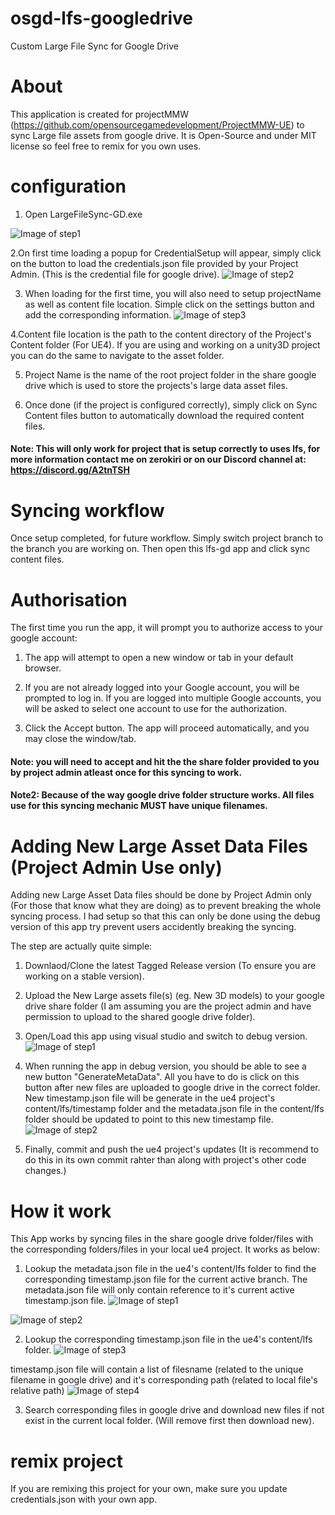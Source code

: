 # osgd-lfs-googledrive
Custom Large File Sync for Google Drive

# About
This application is created for projectMMW (https://github.com/opensourcegamedevelopment/ProjectMMW-UE) to sync Large file assets from google drive. It is Open-Source and under MIT license so feel free to remix for you own uses. 

# configuration
1. Open LargeFileSync-GD.exe

![Image of step1](https://raw.githubusercontent.com/opensourcegamedevelopment/osgd-lfs-googledrive/master/images/step1.PNG)

2.On first time loading a popup for CredentialSetup will appear, simply click on the button to load the credentials.json file provided by your Project Admin. (This is the credential file for google drive).
![Image of step2](https://raw.githubusercontent.com/opensourcegamedevelopment/osgd-lfs-googledrive/master/images/step2.PNG)

3. When loading for the first time, you will also need to setup projectName as well as content file location. Simple click on the settings button and add the corresponding information.
![Image of step3](https://raw.githubusercontent.com/opensourcegamedevelopment/osgd-lfs-googledrive/master/images/step3.PNG)

4.Content file location is the path to the content directory of the Project's Content folder (For UE4). If you are using and working on a unity3D project you can do the same to navigate to the asset folder. 

5. Project Name is the name of the root project folder in the share google drive which is used to store the projects's large data asset files. 

6. Once done (if the project is configured correctly), simply click on Sync Content files button to automatically download the required content files. 

#### Note: This will only work for project that is setup correctly to uses lfs, for more information contact me on zerokiri or on our Discord channel at: https://discord.gg/A2tnTSH

# Syncing workflow
Once setup completed, for future workflow. Simply switch project branch to the branch you are working on. Then open this lfs-gd app and click sync content files.

# Authorisation
The first time you run the app, it will prompt you to authorize access to your google account:

1. The app will attempt to open a new window or tab in your default browser.

2. If you are not already logged into your Google account, you will be prompted to log in. If you are logged into multiple Google accounts, you will be asked to select one account to use for the authorization.

3. Click the Accept button.
The app will proceed automatically, and you may close the window/tab.

#### Note: you will need to accept and hit the the share folder provided to you by project admin atleast once for this syncing to work. 
#### Note2: Because of the way google drive folder structure works. All files use for this syncing mechanic MUST have unique filenames.

# Adding New Large Asset Data Files (Project Admin Use only)
Adding new Large Asset Data files should be done by Project Admin only (For those that know what they are doing) as to prevent breaking the whole syncing process. I had setup so that this can only be done using the debug version of this app try prevent users accidently breaking the syncing.

The step are actually quite simple:

1. Downlaod/Clone the latest Tagged Release version (To ensure you are working on a stable version).
2. Upload the New Large assets file(s) (eg. New 3D models) to your google drive share folder (I am assuming you are the project admin and have permission to upload to the shared google drive folder). 
3. Open/Load this app using visual studio and switch to debug version. 
![Image of step1](https://raw.githubusercontent.com/opensourcegamedevelopment/osgd-lfs-googledrive/master/images/upload-step1.PNG)

4. When running the app in debug version, you should be able to see a new button "GenerateMetaData". All you have to do is click on this button after new files are uploaded to google drive in the correct folder. New timestamp.json file will be generate in the ue4 project's content/lfs/timestamp folder and the metadata.json file in the content/lfs folder should be updated to point to this new timestamp file.
![Image of step2](https://raw.githubusercontent.com/opensourcegamedevelopment/osgd-lfs-googledrive/master/images/upload-step2.PNG)

5. Finally, commit and push the ue4 project's updates (It is recommend to do this in its own commit rahter than along with project's other code changes.)

# How it work
This App works by syncing files in the share google drive folder/files with the corresponding folders/files in your local ue4 project.
It works as below:
1. Lookup the metadata.json file in the ue4's content/lfs folder to find the corresponding timestamp.json file for the current active branch. The metadata.json file will only contain reference to it's current active timestamp.json file.
![Image of step1](https://raw.githubusercontent.com/opensourcegamedevelopment/osgd-lfs-googledrive/master/images/about-step1.PNG)

![Image of step2](https://raw.githubusercontent.com/opensourcegamedevelopment/osgd-lfs-googledrive/master/images/about-step2.PNG)

2. Lookup the corresponding timestamp.json file in the ue4's content/lfs folder. 
![Image of step3](https://raw.githubusercontent.com/opensourcegamedevelopment/osgd-lfs-googledrive/master/images/about-step3.PNG)

timestamp.json file will contain a list of filesname (related to the unique filename in google drive) and it's corresponding path (related to local file's relative path)
![Image of step4](https://raw.githubusercontent.com/opensourcegamedevelopment/osgd-lfs-googledrive/master/images/about-step4.PNG)

3. Search corresponding files in google drive and download new files if not exist in the current local folder. (Will remove first then download new).

# remix project
If you are remixing this project for your own, make sure you update credentials.json with your own app.
